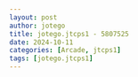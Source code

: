 ```yaml
---
layout: post
author: jotego
title: jotego.jtcps1 - 5807525
date: 2024-10-11
categories: [Arcade, jtcps1]
tags: [jotego.jtcps1]
---
```



